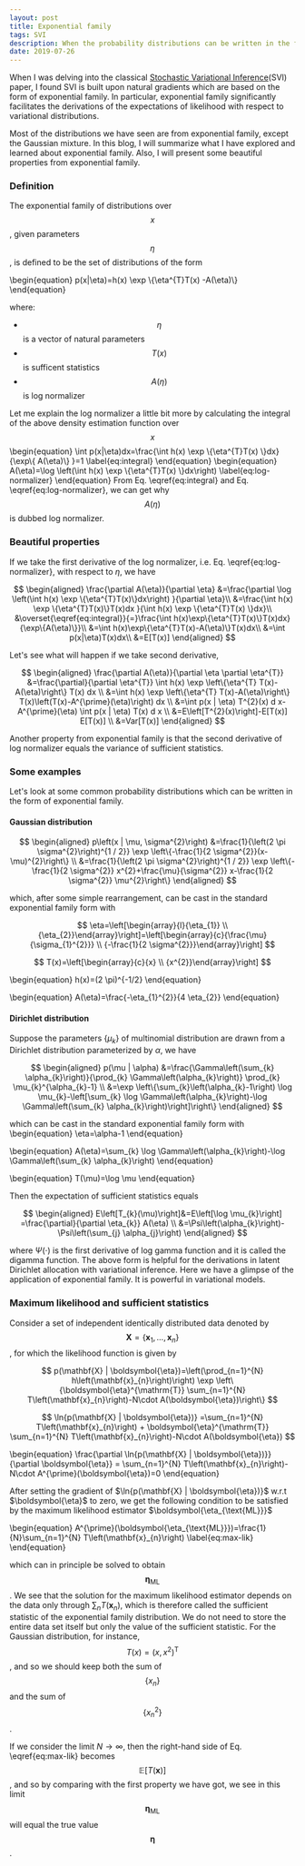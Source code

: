 ```yaml
---
layout: post
title: Exponential family
tags: SVI
description: When the probability distributions can be written in the form of exponential family, it will facilitate the derivations of the expectations of variational distributions.
date: 2019-07-26
---
```


<p> When I was delving into the classical <a href="http://www.columbia.edu/~jwp2128/Papers/HoffmanBleiWangPaisley2013.pdf" target="_blank">Stochastic Variational Inference</a>(SVI) paper, I found SVI is built upon natural gradients which are based on the form of exponential family. In particular, exponential family significantly facilitates the derivations of the expectations of likelihood with respect to variational distributions.</p>

Most of the distributions we have seen are from exponential family, except the Gaussian mixture. In this blog, I will summarize what I have explored and learned about exponential family. Also, I will present some beautiful properties from exponential family.

### Definition
The exponential family of distributions over $$x$$, given parameters $$\eta$$, is defined to be the set of distributions of the form

\begin{equation}
    p(x|\eta)=h(x) \exp \\{\eta^{T}T(x) -A(\eta)\\}
\end{equation}

where:

* $$\eta$$ is a vector of natural parameters
* $$T(x)$$ is sufficent statistics
* $$A(\eta)$$ is log normalizer

Let me explain the log normalizer a little bit more by calculating the integral of the above density estimation function over $$x$$
\begin{equation}
    \int p(x|\eta)dx=\frac{\int h(x) \exp \\{\eta^{T}T(x) \\}dx}{\exp\\{ A(\eta)\\} }=1
    \label{eq:integral}
\end{equation}
\begin{equation}
    A(\eta)=\log \left(\int h(x) \exp \\{\eta^{T}T(x) \\}dx\right)
    \label{eq:log-normalizer}
\end{equation}
From Eq. \eqref{eq:integral} and Eq. \eqref{eq:log-normalizer}, we can get why $$A(\eta)$$ is dubbed log normalizer.

### Beautiful properties

If we take the first derivative of the log normalizer, i.e. Eq. \eqref{eq:log-normalizer}, with respect to $\eta$, we have

$$
    \begin{aligned}
    \frac{\partial A(\eta)}{\partial \eta}
    &=\frac{\partial \log \left(\int h(x) \exp \{\eta^{T}T(x)\}dx\right) }{\partial \eta}\\
    &=\frac{\int h(x) \exp \{\eta^{T}T(x)\}T(x)dx }{\int h(x) \exp \{\eta^{T}T(x) \}dx}\\
    &\overset{\eqref{eq:integral}}{=}\frac{\int h(x)\exp\{\eta^{T}T(x)\}T(x)dx}{\exp\{A(\eta)\}}\\
    &=\int h(x)\exp\{\eta^{T}T(x)-A(\eta)\}T(x)dx\\
    &=\int p(x|\eta)T(x)dx\\
    &=E[T(x)]
    \end{aligned}
$$

Let's see what will happen if we take second derivative,

$$
    \begin{aligned} 
    \frac{\partial A(\eta)}{\partial \eta \partial \eta^{T}} &=\frac{\partial}{\partial \eta^{T}} \int h(x) \exp \left\{\eta^{T} T(x)-A(\eta)\right\} T(x) dx \\ 
    &=\int h(x) \exp \left\{\eta^{T} T(x)-A(\eta)\right\} T(x)\left(T(x)-A^{\prime}(\eta)\right) dx \\ 
    &=\int p(x | \eta) T^{2}(x) d x-A^{\prime}(\eta) \int p(x | \eta) T(x) d x \\ &=E\left[T^{2}(x)\right]-E[T(x)] E[T(x)] \\ 
    &=Var[T(x)]
    \end{aligned}
$$

Another property from exponential family is that the second derivative of log normalizer equals the variance of sufficient statistics.

### Some examples

Let's look at some common probability distributions which can be written in the form of exponential family.

#### Gaussian distribution

$$
    \begin{aligned}
        p\left(x | \mu, \sigma^{2}\right) &=\frac{1}{\left(2 \pi \sigma^{2}\right)^{1 / 2}} \exp \left\{-\frac{1}{2 \sigma^{2}}(x-\mu)^{2}\right\} \\ &=\frac{1}{\left(2 \pi \sigma^{2}\right)^{1 / 2}} \exp \left\{-\frac{1}{2 \sigma^{2}} x^{2}+\frac{\mu}{\sigma^{2}} x-\frac{1}{2 \sigma^{2}} \mu^{2}\right\}
    \end{aligned}
$$

which, after some simple rearrangement, can be cast in the standard exponential family form with

$$
\eta=\left[\begin{array}{l}{\eta_{1}} \\ {\eta_{2}}\end{array}\right]=\left[\begin{array}{c}{\frac{\mu}{\sigma_{1}^{2}}} \\ {-\frac{1}{2 \sigma^{2}}}\end{array}\right]
$$

$$
T(x)=\left[\begin{array}{c}{x} \\ {x^{2}}\end{array}\right]
$$

\begin{equation}
h(x)=(2 \pi)^{-1/2}
\end{equation}

\begin{equation}
A(\eta)=\frac{-\eta_{1}^{2}}{4 \eta_{2}}
\end{equation}

#### Dirichlet distribution

Suppose the parameters $\{\mu_k\}$ of multinomial distribution are drawn from a Dirichlet distribution parameterized by $\alpha$, we have

$$
    \begin{aligned}
    p(\mu | \alpha) &=\frac{\Gamma\left(\sum_{k} \alpha_{k}\right)}{\prod_{k} \Gamma\left(\alpha_{k}\right)} \prod_{k} \mu_{k}^{\alpha_{k}-1} \\ &=\exp \left\{\sum_{k}\left(\alpha_{k}-1\right) \log \mu_{k}-\left[\sum_{k} \log \Gamma\left(\alpha_{k}\right)-\log \Gamma\left(\sum_{k} \alpha_{k}\right)\right]\right\}
    \end{aligned}
$$

which can be cast in the standard exponential family form with
\begin{equation}
\eta=\alpha-1
\end{equation}

\begin{equation}
A(\eta)=\sum_{k} \log \Gamma\left(\alpha_{k}\right)-\log \Gamma\left(\sum_{k} \alpha_{k}\right)
\end{equation}

\begin{equation}
T(\mu)=\log \mu
\end{equation}

Then the expectation of sufficient statistics equals

$$
    \begin{aligned}
    E\left[T_{k}(\mu)\right]&=E\left[\log \mu_{k}\right] =\frac{\partial}{\partial \eta_{k}} A(\eta) \\ &=\Psi\left(\alpha_{k}\right)-\Psi\left(\sum_{j} \alpha_{j}\right)
    \end{aligned}
$$

where $\Psi(\cdot)$ is the first derivative of log gamma function and it is called the digamma function. The above form is helpful for the derivations in latent Dirichlet allocation with variational inference. Here we have a glimpse of the application of exponential family. It is powerful in variational models.

### Maximum likelihood and sufficient statistics

Consider a set of independent identically distributed data denoted by $$\mathbf{X}=\left\{\mathbf{x}_{1}, \ldots, \mathbf{x}_{n}\right\}$$, for which the likelihood function is given by

$$
p(\mathbf{X} | \boldsymbol{\eta})=\left(\prod_{n=1}^{N} h\left(\mathbf{x}_{n}\right)\right)  \exp \left\{\boldsymbol{\eta}^{\mathrm{T}} \sum_{n=1}^{N} T\left(\mathbf{x}_{n}\right)-N\cdot A(\boldsymbol{\eta})\right\}
$$

$$
\ln{p(\mathbf{X} | \boldsymbol{\eta})} =\sum_{n=1}^{N} T\left(\mathbf{x}_{n}\right) + \boldsymbol{\eta}^{\mathrm{T}} \sum_{n=1}^{N} T\left(\mathbf{x}_{n}\right)-N\cdot A(\boldsymbol{\eta})
$$


\begin{equation}
\frac{\partial \ln{p(\mathbf{X} | \boldsymbol{\eta})}}{\partial \boldsymbol{\eta}} = \sum_{n=1}^{N} T\left(\mathbf{x}_{n}\right)-N\cdot A^{\prime}(\boldsymbol{\eta})=0
\end{equation}

<p>After setting the gradient of $\ln{p(\mathbf{X} | \boldsymbol{\eta})}$ w.r.t $\boldsymbol{\eta}$ to zero, we get the following condition to be satisfied by the maximum likelihood estimator $\boldsymbol{\eta_{\text{ML}}}$</p>

\begin{equation}
    A^{\prime}(\boldsymbol{\eta_{\text{ML}}})=\frac{1}{N}\sum_{n=1}^{N} T\left(\mathbf{x}_{n}\right)
    \label{eq:max-lik}
\end{equation}

which can in principle be solved to obtain $$\boldsymbol{\eta_{\text{ML}}}$$. We see that the solution for the maximum likelihood estimator depends on the data only through $\sum_{n} T\left(\mathbf{x}_{n}\right)$, which is therefore called the sufficient statistic of the exponential family distribution. We do not need to store the entire data set itself but only the value of the sufficient statistic. For the Gaussian distribution, for instance, $$T(x)=\left(x, x^{2}\right)^{\mathrm{T}}$$, and so we should keep both the sum of $$\left\{x_{n}\right\}$$ and the sum of $$\left\{x_{n}^2\right\}$$.

If we consider the limit $N \rightarrow \infty$, then the right-hand side of Eq. \eqref{eq:max-lik} becomes $$\mathbb{E}[T(\mathbf{x})]$$, and so by comparing with the first property we have got, we see in this limit $$\boldsymbol{\eta_{\text{ML}}}$$ will equal the true value $$\boldsymbol{\eta}$$.